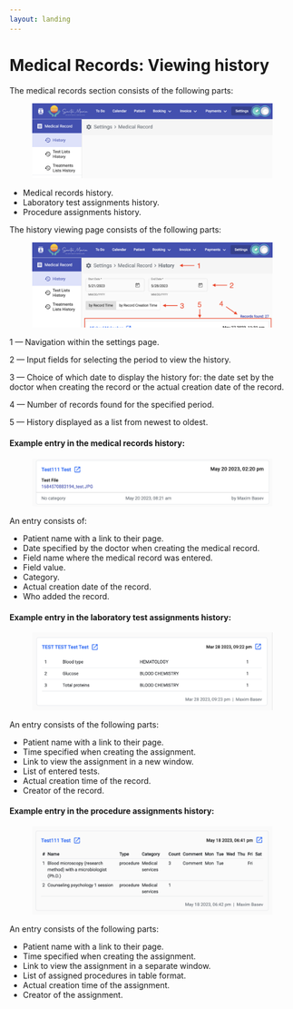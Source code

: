 ```yaml
---
layout: landing
---
```


# Medical Records: Viewing history

The medical records section consists of the following parts:

<figure><img src="../../../.gitbook/assets/image (11) (1).png" alt=""><figcaption></figcaption></figure>

* Medical records history.
* Laboratory test assignments history.
* Procedure assignments history.

The history viewing page consists of the following parts:

<figure><img src="../../../.gitbook/assets/Screenshot 2023-05-28 at 17.16.57 (1).png" alt=""><figcaption></figcaption></figure>

1 — Navigation within the settings page.

2 — Input fields for selecting the period to view the history.

3 — Choice of which date to display the history for: the date set by the doctor when creating the record or the actual creation date of the record.

4 — Number of records found for the specified period.

5 — History displayed as a list from newest to oldest.

#### Example entry in the medical records history:

<figure><img src="../../../.gitbook/assets/image (9) (1).png" alt=""><figcaption></figcaption></figure>

An entry consists of:

* Patient name with a link to their page.
* Date specified by the doctor when creating the medical record.
* Field name where the medical record was entered.
* Field value.
* Category.
* Actual creation date of the record.
* Who added the record.

#### Example entry in the laboratory test assignments history:

<figure><img src="../../../.gitbook/assets/image (7) (3).png" alt=""><figcaption></figcaption></figure>

An entry consists of the following parts:

* Patient name with a link to their page.
* Time specified when creating the assignment.
* Link to view the assignment in a new window.
* List of entered tests.
* Actual creation time of the record.
* Creator of the record.

#### Example entry in the procedure assignments history:

<figure><img src="../../../.gitbook/assets/image (3).png" alt=""><figcaption></figcaption></figure>

An entry consists of the following parts:

* Patient name with a link to their page.
* Time specified when creating the assignment.
* Link to view the assignment in a separate window.
* List of assigned procedures in table format.
* Actual creation time of the assignment.
* Creator of the assignment.
